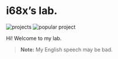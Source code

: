 # i68x’s lab.
![projects ](https://img.shields.io/badge/projects-0-brightgreen)
![popular project](https://img.shields.io/badge/popular%20project-unknown-blue)

Hi! Welcome to my lab.

> **Note:** My English speech may be bad.
